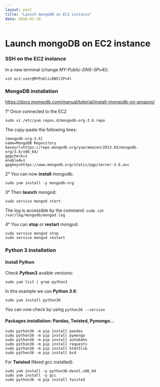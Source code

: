 ```yaml
---
layout: post
title: "Launch mongoDB on EC2 instance"
date: 2018-01-18
---
```




# Launch mongoDB on EC2 instance

### SSH on the EC2 instance

In a new terminal (change *MY-Public-DNS-(IPv4)*):
```
ssh ec2-user@MYPublicDNS(IPv4)
```

### MongoDB installation
https://docs.mongodb.com/manual/tutorial/install-mongodb-on-amazon/

1° Once connected to the EC2
```
sudo vi /etc/yum.repos.d/mongodb-org-3.6.repo
```
The copy-paste the following lines:
```
[mongodb-org-3.6]
name=MongoDB Repository
baseurl=https://repo.mongodb.org/yum/amazon/2013.03/mongodb-org/3.6/x86_64/
gpgcheck=1
enabled=1
gpgkey=https://www.mongodb.org/static/pgp/server-3.6.asc
```

2° You can now **install** mongodb:
```
sudo yum install -y mongodb-org
```

3° Then **launch** mongod:
```
sudo service mongod start
```

The log is accessible by the command:
```sudo cat /var/log/mongodb/mongod.log```

4° You can **stop** or **restart** mongod:
```
sudo service mongod stop
sudo service mongod restart
```


### Python 3 installation

#### Install Python
Check **Python3** avaible versions:
```
sudo yum list | grep python3
```

In this example we use **Python 3.6**:
```
sudo yum install python36
```

You can now check by using `python36 --version`

#### Packages installation: Pandas, Twisted, Pymongo...
```
sudo python36 -m pip install pandas
sudo python36 -m pip install pymongo
sudo python36 -m pip install autobahn
sudo python36 -m pip install requests
sudo python36 -m pip install html5lib
sudo python36 -m pip install bs4
```

For **Twisted** (Need gcc installed):
```
sudo yum install -y python36-devel.x86_64
sudo yum install -y gcc
sudo python36 -m pip install twisted
```
